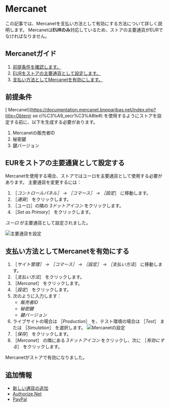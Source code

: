 # Mercanet

この記事では、Mercanetを支払い方法として有効にする方法について詳しく説明します。 Mercanetは**EURのみ**対応しているため、ストアの主要通貨がEURでなければなりません。

## Mercanetガイド

1. [前提条件を確認します。](#prerequisites)
1. [EURをストアの主要通貨として設定します。](#set-eur-as-the-primary-store-currency)
1. [支払い方法としてMercanetを有効にします。](#activate-mercanet-as-a-payment-method)

## 前提条件

[ Mercanet](https://documentation.mercanet.bnpparibas.net/index.php?title=Obtenir _sa_ cl%C3%A9_secr%C3%A8te#) を使用するようにストアを設定する前に、以下を生成する必要があります。

1. Mercanetの販売者ID
1. 秘密鍵
1. 鍵バージョン

## EURをストアの主要通貨として設定する

Mercanetを使用する場合、ストアではユーロを主要通貨として使用する必要があります。 主要通貨を変更するには：

1. ［_コントロールパネル］ → ［コマース］ → ［設定_］ に移動します。
1. ［_通貨_］ をクリックします。
1. ［ユーロ］の隣の _3ドットアイコン_ をクリックします。
1. ［_Set as Primary_］ をクリックします。

_ユーロ_ が主要通貨として設定されました。

![主要通貨を設定](./mercanet/images/01.png)

## 支払い方法としてMercanetを有効にする

1. ［_サイト管理］ → ［コマース］ → ［設定］ → ［支払い方法_］ に移動します。
1. ［_支払い方法_］ をクリックします。
1. ［_Mercanet_］ をクリックします。
1. ［_設定_］ をクリックします。
1. 次のように入力します：
    * _販売者ID_
    * _秘密鍵_
    * _鍵バージョン_
1. ライブサイトの場合は ［_Production_］ を、テスト環境の場合は ［_Test_］ または ［_Simulation_］ を選択します。 ![Mercanetの設定](./mercanet/images/02.png)
1. ［_保存_］ をクリックします。
1. ［_Mercanet_］ の隣にある _3ドットアイコン_ をクリックし、次に ［_有効にする_］ をクリックします。

Mercanetがストアで有効になりました。

## 追加情報

* [新しい通貨の追加](../currencies/adding-a-new-currency.md)
* [Authorize.Net](./authorize.net.md)
* [PayPal](./paypal.md)

